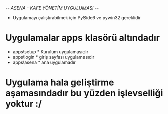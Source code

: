 -*- ASENA - KAFE YÖNETİM UYGULUMASI -*-

* Uygulamayı çalıştırabilmek için PySide6 ve pywin32 gereklidir

# Uygulamalar apps klasörü altındadır

- apps\setup * Kurulum uygulamasıdır
- apps\login * giriş sayfası uygulamasıdır
- apps\asena * ana uygulamadır

# Uygulama hala geliştirme aşamasındadır bu yüzden işlevselliği yoktur :/
